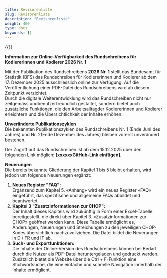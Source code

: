 ```yaml
---
title: Revisorenliste
slug: Revisorenliste
description: "Revisorenliste"
weight: 400
type: docs
keywords: []
---
```


{{<printButton>}}


**Information zur Online-Verfügbarkeit des Rundschreibens für Kodiererinnen und Kodierer 2026 Nr. 1**
  
Mit der Publikation des Rundschreibens **2026 Nr. 1** stellt das Bundesamt für Statistik (BFS) das Rundschreiben für Kodiererinnen und Kodierer ab dem 17. Dezember 2025 ausschliesslich online zur Verfügung. Auf die Veröffentlichung einer PDF-Datei des Rundschreibens wird ab diesem Zeitpunkt verzichtet.  
Durch die digitale Weiterentwicklung wird das Rundschreiben nicht nur zeitgemäss undbenutzerfreundlich gestaltet, sondern bietet auch zusätzliche Funktionen, die den Arbeitsalltagder Kodiererinnen und Kodierer erleichtern und die Übersichtlichkeit der Inhalte erhöhen.  
  
 **Unveränderte Publikationszyklen**  
 Die bekannten Publikationszyklen des Rundschreibens Nr. 1 (Ende Juni des Jahres) und Nr. 2(Ende Dezember des Jahres) bleiben vorerst unverändert bestehen.
   
 Der Zugriff auf das Rundschreiben ist ab dem 15.12.2025 über den folgenden Link möglich: **[xxxxxxGitHub-Link einfügen]**.  
  
**Neuerungen**  
Die bereits bekannte Gliederung der Kapitel 1 bis 5 bleibt erhalten, wird jedoch um folgende Neuerungen ergänzt:
   1.	**Neues Register "FAQ":**  
   Ergänzend zum Kapitel 5. «Anhang» wird ein neues Register «FAQ» eingeführt, das spezifische und allgemeine FAQs abbildet und beantwortet. 
   2.	**Kapitel 3 "Zusatzinformationen zur CHOP":**  
   Der Inhalt dieses Kapitels wird zukünftig in Form einer Excel-Tabelle bereitgestellt, die direkt über Kapitel 3. «Zusatzinformationen zur CHOP» geöffnet werden kann. Diese Tabelle ermöglicht es, Änderungen, Neuerungen und Streichungen zu den jeweiligen CHOP-Kodes übersichtlich nachzuvollziehen. Die Datei bildet die Neuerungen in D / FR und IT ab. 
   3.	**Such- und Exportfunktionen:**  
   Die Inhalte der Online-Version des Rundschreibens können bei Bedarf durch die Nutzer als PDF-Datei heruntergeladen und gedruckt werden. Zusätzlich bietet die Website über die Ctrl + F-Funktion eine Stichwortsuche, die eine einfache und schnelle Navigation innerhalb der Inhalte ermöglicht.
   



